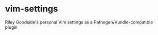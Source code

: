 vim-settings
============

Riley Goodside's personal Vim settings as a Pathogen/Vundle-compatible plugin
